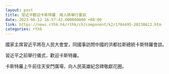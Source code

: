 ```yaml
---
layout: post
title: 習近平歡迎卡斯特羅　兩人將舉行會談
date: 2023-06-12 16:57:43.000000000 +08:00
link: https://news.rthk.hk/rthk/ch/component/k2/1704495-20230612.htm
categories: rthk
---
```


國家主席習近平將在人民大會堂，同國事訪問中國的洪都拉斯總統卡斯特羅會談。

習近平之前舉行儀式，歡迎卡斯特羅。

卡斯特羅上午前往天安門廣場，向人民英雄紀念碑敬獻花圈。
